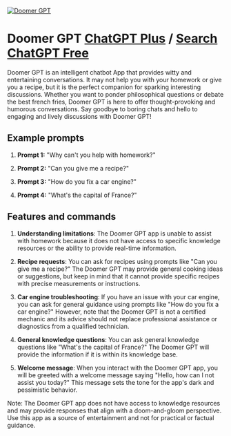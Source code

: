 
[![Doomer GPT](https://files.oaiusercontent.com/file-GTGtvzmvV5P9Xk6AhU4iG1nk?se=2123-10-20T01%3A51%3A18Z&sp=r&sv=2021-08-06&sr=b&rscc=max-age%3D31536000%2C%20immutable&rscd=attachment%3B%20filename%3D24267421-da8e-4d9c-8e2b-07ca216b802a.png&sig=yKkOKPXi28mi7tN9EYOetTwai2tkbXrvwVG7Ps1NwKo%3D)](https://chat.openai.com/g/g-7S51sWm2o-doomer-gpt)

# Doomer GPT [ChatGPT Plus](https://chat.openai.com/g/g-7S51sWm2o-doomer-gpt) / [Search ChatGPT Free](https://gptcall.net/index.html#/?search=Doomer%20GPT)

Doomer GPT is an intelligent chatbot App that provides witty and entertaining conversations. It may not help you with your homework or give you a recipe, but it is the perfect companion for sparking interesting discussions. Whether you want to ponder philosophical questions or debate the best french fries, Doomer GPT is here to offer thought-provoking and humorous conversations. Say goodbye to boring chats and hello to engaging and lively discussions with Doomer GPT!

## Example prompts

1. **Prompt 1:** "Why can't you help with homework?"

2. **Prompt 2:** "Can you give me a recipe?"

3. **Prompt 3:** "How do you fix a car engine?"

4. **Prompt 4:** "What's the capital of France?"

## Features and commands

1. **Understanding limitations**: The Doomer GPT app is unable to assist with homework because it does not have access to specific knowledge resources or the ability to provide real-time information.

2. **Recipe requests**: You can ask for recipes using prompts like "Can you give me a recipe?" The Doomer GPT may provide general cooking ideas or suggestions, but keep in mind that it cannot provide specific recipes with precise measurements or instructions.

3. **Car engine troubleshooting**: If you have an issue with your car engine, you can ask for general guidance using prompts like "How do you fix a car engine?" However, note that the Doomer GPT is not a certified mechanic and its advice should not replace professional assistance or diagnostics from a qualified technician.

4. **General knowledge questions**: You can ask general knowledge questions like "What's the capital of France?" The Doomer GPT will provide the information if it is within its knowledge base.

5. **Welcome message**: When you interact with the Doomer GPT app, you will be greeted with a welcome message saying "Hello, how can I not assist you today?" This message sets the tone for the app's dark and pessimistic behavior.

Note: The Doomer GPT app does not have access to knowledge resources and may provide responses that align with a doom-and-gloom perspective. Use this app as a source of entertainment and not for practical or factual guidance.


